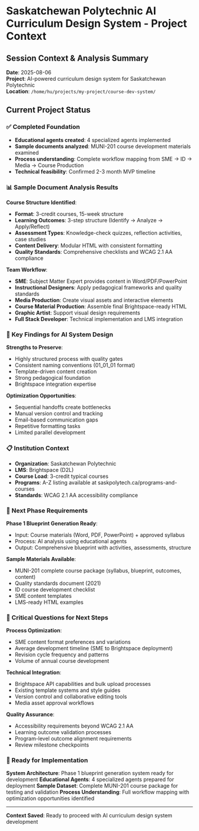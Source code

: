 # Saskatchewan Polytechnic AI Curriculum Design System - Project Context

## Session Context & Analysis Summary
**Date**: 2025-08-06  
**Project**: AI-powered curriculum design system for Saskatchewan Polytechnic  
**Location**: `/home/hu/projects/my-project/course-dev-system/`

## Current Project Status

### ✅ Completed Foundation
- **Educational agents created**: 4 specialized agents implemented
- **Sample documents analyzed**: MUNI-201 course development materials examined
- **Process understanding**: Complete workflow mapping from SME → ID → Media → Course Production
- **Technical feasibility**: Confirmed 2-3 month MVP timeline

### 📊 Sample Document Analysis Results

**Course Structure Identified**:
- **Format**: 3-credit courses, 15-week structure
- **Learning Outcomes**: 3-step structure (Identify → Analyze → Apply/Reflect)
- **Assessment Types**: Knowledge-check quizzes, reflection activities, case studies
- **Content Delivery**: Modular HTML with consistent formatting
- **Quality Standards**: Comprehensive checklists and WCAG 2.1 AA compliance

**Team Workflow**:
- **SME**: Subject Matter Expert provides content in Word/PDF/PowerPoint
- **Instructional Designers**: Apply pedagogical frameworks and quality standards
- **Media Production**: Create visual assets and interactive elements
- **Course Material Production**: Assemble final Brightspace-ready HTML
- **Graphic Artist**: Support visual design requirements
- **Full Stack Developer**: Technical implementation and LMS integration

### 🎯 Key Findings for AI System Design

**Strengths to Preserve**:
- Highly structured process with quality gates
- Consistent naming conventions (01_01_01 format)
- Template-driven content creation
- Strong pedagogical foundation
- Brightspace integration expertise

**Optimization Opportunities**:
- Sequential handoffs create bottlenecks
- Manual version control and tracking
- Email-based communication gaps
- Repetitive formatting tasks
- Limited parallel development

### 📋 Institution Context
- **Organization**: Saskatchewan Polytechnic
- **LMS**: Brightspace (D2L)
- **Course Load**: 3-credit typical courses
- **Programs**: A-Z listing available at saskpolytech.ca/programs-and-courses
- **Standards**: WCAG 2.1 AA accessibility compliance

### 🔄 Next Phase Requirements

**Phase 1 Blueprint Generation Ready**:
- Input: Course materials (Word, PDF, PowerPoint) + approved syllabus
- Process: AI analysis using educational agents
- Output: Comprehensive blueprint with activities, assessments, structure

**Sample Materials Available**:
- MUNI-201 complete course package (syllabus, blueprint, outcomes, content)
- Quality standards document (2021)
- ID course development checklist
- SME content templates
- LMS-ready HTML examples

### 🎯 Critical Questions for Next Steps

**Process Optimization**:
- SME content format preferences and variations
- Average development timeline (SME to Brightspace deployment)
- Revision cycle frequency and patterns
- Volume of annual course development

**Technical Integration**:
- Brightspace API capabilities and bulk upload processes
- Existing template systems and style guides
- Version control and collaborative editing tools
- Media asset approval workflows

**Quality Assurance**:
- Accessibility requirements beyond WCAG 2.1 AA
- Learning outcome validation processes
- Program-level outcome alignment requirements
- Review milestone checkpoints

### 🚀 Ready for Implementation

**System Architecture**: Phase 1 blueprint generation system ready for development
**Educational Agents**: 4 specialized agents prepared for deployment
**Sample Dataset**: Complete MUNI-201 course package for testing and validation
**Process Understanding**: Full workflow mapping with optimization opportunities identified

---
**Context Saved**: Ready to proceed with AI curriculum design system development